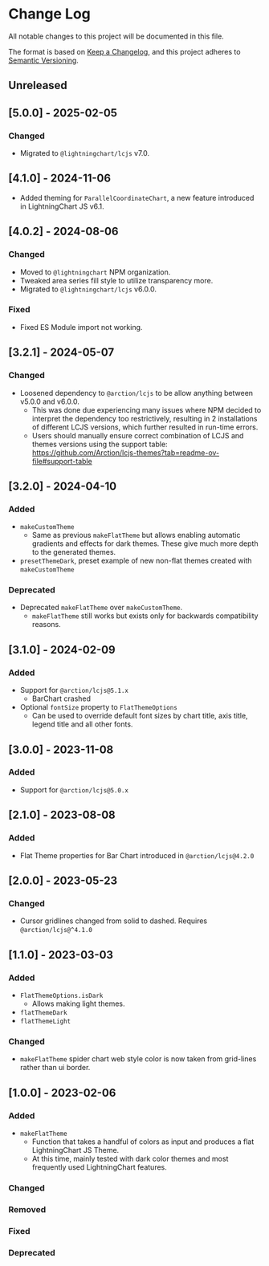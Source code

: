 # Change Log

All notable changes to this project will be documented in this file.

The format is based on [Keep a Changelog](https://keepachangelog.com/en/1.0.0/),
and this project adheres to [Semantic Versioning](https://semver.org/spec/v2.0.0.html).

## Unreleased

## [5.0.0] - 2025-02-05

### Changed

-   Migrated to `@lightningchart/lcjs` v7.0.

## [4.1.0] - 2024-11-06

-   Added theming for `ParallelCoordinateChart`, a new feature introduced in LightningChart JS v6.1.

## [4.0.2] - 2024-08-06

### Changed

-   Moved to `@lightningchart` NPM organization.
-   Tweaked area series fill style to utilize transparency more.
-   Migrated to `@lightningchart/lcjs` v6.0.0.

### Fixed

-   Fixed ES Module import not working.

## [3.2.1] - 2024-05-07

### Changed

-   Loosened dependency to `@arction/lcjs` to be allow anything between v5.0.0 and v6.0.0.
    -   This was done due experiencing many issues where NPM decided to interpret the dependency too restrictively, resulting in 2 installations of different LCJS versions, which further resulted in run-time errors.
    -   Users should manually ensure correct combination of LCJS and themes versions using the support table: https://github.com/Arction/lcjs-themes?tab=readme-ov-file#support-table

## [3.2.0] - 2024-04-10

### Added

-   `makeCustomTheme`
    -   Same as previous `makeFlatTheme` but allows enabling automatic gradients and effects for dark themes. These give much more depth to the generated themes.
-   `presetThemeDark`, preset example of new non-flat themes created with `makeCustomTheme`

### Deprecated

-   Deprecated `makeFlatTheme` over `makeCustomTheme`.
    -   `makeFlatTheme` still works but exists only for backwards compatibility reasons.

## [3.1.0] - 2024-02-09

### Added

-   Support for `@arction/lcjs@5.1.x`
    -   BarChart crashed
-   Optional `fontSize` property to `FlatThemeOptions`
    -   Can be used to override default font sizes by chart title, axis title, legend title and all other fonts.

## [3.0.0] - 2023-11-08

### Added

-   Support for `@arction/lcjs@5.0.x`

## [2.1.0] - 2023-08-08

### Added

-   Flat Theme properties for Bar Chart introduced in `@arction/lcjs@4.2.0`

## [2.0.0] - 2023-05-23

### Changed

-   Cursor gridlines changed from solid to dashed. Requires `@arction/lcjs@^4.1.0`

## [1.1.0] - 2023-03-03

### Added

-   `FlatThemeOptions.isDark`
    -   Allows making light themes.
-   `flatThemeDark`
-   `flatThemeLight`

### Changed

-   `makeFlatTheme` spider chart web style color is now taken from grid-lines rather than ui border.

## [1.0.0] - 2023-02-06

### Added

-   `makeFlatTheme`
    -   Function that takes a handful of colors as input and produces a flat LightningChart JS Theme.
    -   At this time, mainly tested with dark color themes and most frequently used LightningChart features.

### Changed

### Removed

### Fixed

### Deprecated
